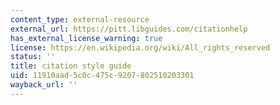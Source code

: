 ```yaml
---
content_type: external-resource
external_url: https://pitt.libguides.com/citationhelp
has_external_license_warning: true
license: https://en.wikipedia.org/wiki/All_rights_reserved
status: ''
title: citation style guide
uid: 11910aad-5c0c-475c-9207-802510203301
wayback_url: ''
---
```

